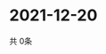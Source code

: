 # 2021-12-20
  共 0条

  <!-- BEGIN -->
  <!-- 最后更新时间Mon Dec 20 2021 07:04:32 GMT+0000 (Coordinated Universal Time) -->
  
  <!-- END -->
  
  